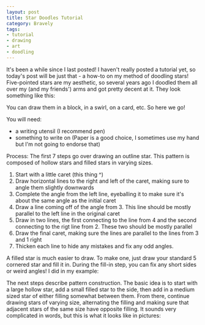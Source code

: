 ```yaml
---
layout: post
title: Star Doodles Tutorial
category: Bravely
tags:
- tutorial
- drawing
- art
- doodling
---
```


It's been a while since I last posted! I haven't really posted a tutorial yet, so today's post will be just that - a how-to on my method of doodling stars! Five-pointed stars are my aesthetic, so several years ago I doodled them all over my (and my friends') arms and got pretty decent at it. They look something like this:


You can draw them in a block, in a swirl, on a card, etc. So here we go!

You will need:
- a writing utensil (I recommend pen)
- something to write on (Paper is a good choice, I sometimes use my hand but I'm not going to endorse that)

Process:
The first 7 steps go over drawing an outline star. This pattern is composed of hollow stars and filled stars in varying sizes.
1. Start with a little caret (this thing ^)
2. Draw horizontal lines to the right and left of the caret, making sure to angle them slightly downwards
3. Complete the angle from the left line, eyeballing it to make sure it's about the same angle as the initial caret
4. Draw a line coming off of the angle from 3. This line should be mostly parallel to the left line in the original caret
5. Draw in two lines, the first connecting to the line from 4 and the second connecting to the rigt line from 2. These two should be mostly parallel
6. Draw the final caret, making sure the lines are parallel to the lines from 3 and 1 right
7. Thicken each line to hide any mistakes and fix any odd angles.

A filled star is much easier to draw. To make one, just draw your standard 5 cornered star and fill it in. During the fill-in step, you can fix any short sides or weird angles! I did in my example:

The next steps describe pattern construction. The basic idea is to start with a large hollow star, add a small filled star to the side, then add in a medium sized star of either filling somewhat between them. From there, continue drawing stars of varying size, alternating the filling and making sure that adjacent stars of the same size have opposite filling. It sounds very complicated in words, but this is what it looks like in pictures:

